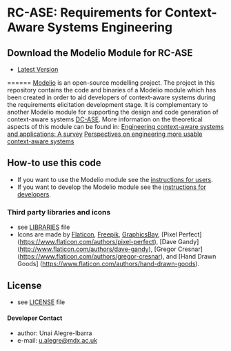 RC-ASE: Requirements for Context-Aware Systems Engineering
======
## Download the Modelio Module for RC-ASE
* [Latest Version](https://github.com/ualegre/rcase/tree/master/rcase/target)

======
[Modelio](https://www.modelio.org/) is an open-source modelling project. The project in this repository contains the code and binaries of a Modelio module 
which has been created in order to aid developers of context-aware systems during the requirements elicitation development stage. It is complementary to another Modelio module for supporting the design and code generation of context-aware systems [DC-ASE](https://github.com/ualegre/dcase). More information on the theoretical aspects of this module can be found in:
[Engineering context-aware systems and applications: A survey](https://doi.org/10.1016/j.jss.2016.02.010)
[Perspectives on engineering more usable context-aware systems](https://doi.org/10.1007/s12652-018-0863-7)

## How-to use this code
* If you want to use the Modelio module see the [instructions for users](https://github.com/casetools/rcase/blob/master/INSTRUCTIONS-USERS.md). 
* If you want to develop the Modelio module see the [instructions for developers](https://github.com/casetools/rcase/blob/master/INSTRUCTIONS-DEVELOPERS.md). 

### Third party libraries and icons
* see [LIBRARIES](https://github.com/casetools/rcase/blob/master/LIBRARIES.md) file
* Icons are made by [Flaticon](https://www.flaticon.com/), [Freepik](https://www.flaticon.com/authors/freepik), [GraphicsBay](http://www.flaticon.com/authors/graphicsbay), [Pixel Perfect] (https://www.flaticon.com/authors/pixel-perfect), [Dave Gandy] (http://www.flaticon.com/authors/dave-gandy), [Gregor Cresnar] (https://www.flaticon.com/authors/gregor-cresnar), and [Hand Drawn Goods] (https://www.flaticon.com/authors/hand-drawn-goods).

## License 
* see [LICENSE](https://github.com/casetools/rcase/blob/master/LICENSE.md) file

#### Developer Contact
* author: Unai Alegre-Ibarra
* e-mail: u.alegre@mdx.ac.uk
